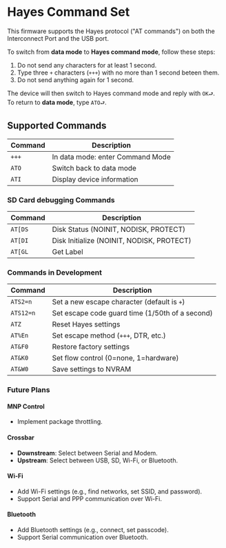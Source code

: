 # Hayes Command Set

This firmware supports the Hayes protocol ("AT commands") on both the Interconnect Port and the USB port.

To switch from **data mode** to **Hayes command mode**, follow these steps:
1. Do not send any characters for at least 1 second.
2. Type three `+` characters (`+++`) with no more than 1 second beteen them.
3. Do not send anything again for 1 second.

The device will then switch to Hayes command mode and reply with `OK⮐`.  
To return to **data mode**, type `ATO⮐`.

## Supported Commands

| Command | Description                          |
|---------|--------------------------------------|
| `+++`   | In data mode: enter Command Mode     |
| `ATO`   | Switch back to data mode             |
| `ATI`   | Display device information           |

### SD Card debugging Commands

| Command    | Description                                      |
|------------|--------------------------------------------------|
| `AT[DS`    | Disk Status (NOINIT, NODISK, PROTECT)            |
| `AT[DI`    | Disk Initialize (NOINIT, NODISK, PROTECT)        |
| `AT[GL`    | Get Label                                        |

### Commands in Development

| Command    | Description                                      |
|------------|--------------------------------------------------|
| `ATS2=n`   | Set a new escape character (default is `+`)      |
| `ATS12=n`  | Set escape code guard time (1/50th of a second)  |
| `ATZ`      | Reset Hayes settings                             |
| `AT%En`    | Set escape method (`+++`, DTR, etc.)             |
| `AT&F0`    | Restore factory settings                         |
| `AT&K0`    | Set flow control (0=none, 1=hardware)            |
| `AT&W0`    | Save settings to NVRAM                           |

### Future Plans

#### MNP Control
- Implement package throttling.

#### Crossbar
- **Downstream**: Select between Serial and Modem.
- **Upstream**: Select between USB, SD, Wi-Fi, or Bluetooth.

#### Wi-Fi
- Add Wi-Fi settings (e.g., find networks, set SSID, and password).
- Support Serial and PPP communication over Wi-Fi.

#### Bluetooth
- Add Bluetooth settings (e.g., connect, set passcode).
- Support Serial communication over Bluetooth.


